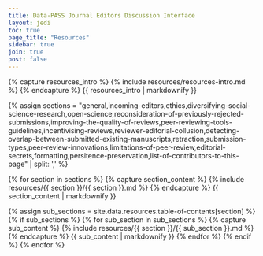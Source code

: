 ```yaml
---
title: Data-PASS Journal Editors Discussion Interface
layout: jedi
toc: true
page_title: "Resources"
sidebar: true
join: true
post: false
---
```


{% capture resources_intro %}
{% include resources/resources-intro.md %}
{% endcapture %}
{{ resources_intro | markdownify }}

<!-- {% capture table_of_contents %}
{% include resources/table-of-contents.md %}
{% endcapture %}
{{ table_of_contents | markdownify }} -->

{% assign sections = "general,incoming-editors,ethics,diversifying-social-science-research,open-science,reconsideration-of-previously-rejected-submissions,improving-the-quality-of-reviews,peer-reviewing-tools-guidelines,incentivising-reviews,reviewer-editorial-collusion,detecting-overlap-between-submitted-existing-manuscripts,retraction,submission-types,peer-review-innovations,limitations-of-peer-review,editorial-secrets,formatting,persitence-preservation,list-of-contributors-to-this-page" | split: ',' %}

{% for section in sections %}
{% capture section_content %}
{% include resources/{{ section }}/{{ section }}.md %}
{% endcapture %}
{{ section_content | markdownify }}

{% assign sub_sections = site.data.resources.table-of-contents[section] %}
{% if sub_sections %}
{% for sub_section in sub_sections %}
{% capture sub_content %}
{% include resources/{{ section }}/{{ sub_section }}.md %}
{% endcapture %}
{{ sub_content | markdownify }}
{% endfor %}
{% endif %}
{% endfor %}